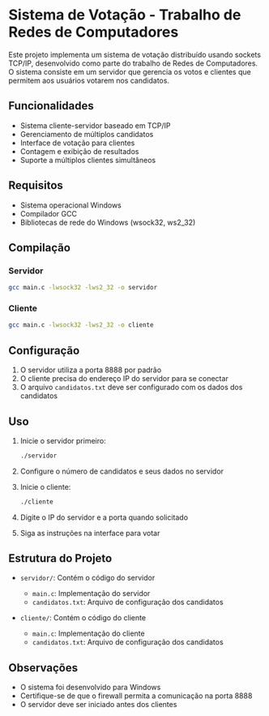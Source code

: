 # Sistema de Votação - Trabalho de Redes de Computadores

Este projeto implementa um sistema de votação distribuído usando sockets TCP/IP, desenvolvido como parte do trabalho de Redes de Computadores. O sistema consiste em um servidor que gerencia os votos e clientes que permitem aos usuários votarem nos candidatos.

## Funcionalidades

- Sistema cliente-servidor baseado em TCP/IP
- Gerenciamento de múltiplos candidatos
- Interface de votação para clientes
- Contagem e exibição de resultados
- Suporte a múltiplos clientes simultâneos

## Requisitos

- Sistema operacional Windows
- Compilador GCC
- Bibliotecas de rede do Windows (wsock32, ws2_32)

## Compilação

### Servidor
```bash
gcc main.c -lwsock32 -lws2_32 -o servidor
```

### Cliente
```bash
gcc main.c -lwsock32 -lws2_32 -o cliente
```

## Configuração

1. O servidor utiliza a porta 8888 por padrão
2. O cliente precisa do endereço IP do servidor para se conectar
3. O arquivo `candidatos.txt` deve ser configurado com os dados dos candidatos

## Uso

1. Inicie o servidor primeiro:
   ```bash
   ./servidor
   ```

2. Configure o número de candidatos e seus dados no servidor

3. Inicie o cliente:
   ```bash
   ./cliente
   ```

4. Digite o IP do servidor e a porta quando solicitado

5. Siga as instruções na interface para votar

## Estrutura do Projeto

- `servidor/`: Contém o código do servidor
  - `main.c`: Implementação do servidor
  - `candidatos.txt`: Arquivo de configuração dos candidatos

- `cliente/`: Contém o código do cliente
  - `main.c`: Implementação do cliente
  - `candidatos.txt`: Arquivo de configuração dos candidatos

## Observações

- O sistema foi desenvolvido para Windows
- Certifique-se de que o firewall permita a comunicação na porta 8888
- O servidor deve ser iniciado antes dos clientes
